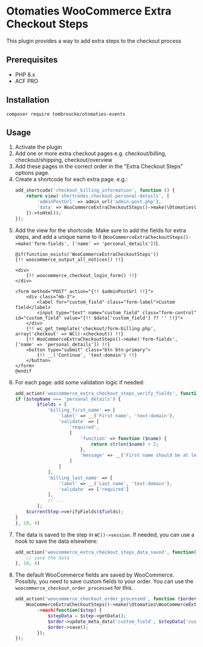 # Otomaties WooCommerce Extra Checkout Steps

This plugin provides a way to add extra steps to the checkout process

## Prerequisites
- PHP 8.x
- ACF PRO

## Installation
`composer require tombroucke/otomaties-events`

## Usage
1. Activate the plugin
2. Add one or more extra checkout pages e.g. checkout/billing, checkout/shipping, checkout/overview
3. Add these pages in the correct order in the "Extra Checkout Steps" options page.
4. Create a shortcode for each extra page. e.g.:
	```php
	add_shortcode('checkout_billing_information', function () {
		return view('shortcodes.checkout-personal-details', [
			'adminPostUrl' => admin_url('admin-post.php'),
 			'data' => WooCommerceExtraCheckoutSteps()->make(\Otomaties\WooCommerceExtraCheckoutSteps\Helpers\Steps::class)->find(get_the_ID())->getData(),
		])->toHtml();
	});
	```
5. Add the view for the shortcode. Make sure to add the fields for extra steps, and add a unique name to it (`WooCommerceExtraCheckoutSteps()->make('form-fields', ['name' => 'personal_details'])`).
	```blade
	@if(function_exists('WooCommerceExtraCheckoutSteps'))
	{!! woocommerce_output_all_notices() !!}

	<div>
		{!! woocommerce_checkout_login_form() !!}
	</div>

	<form method="POST" action="{!! $adminPostUrl !!}">
		<div class="mb-3">
			<label for="custom_field" class="form-label">Custom field</label>
			<input type="text" name="custom_field" class="form-control" id="custom_field" value="{!! $data['custom_field'] ?? '' !!}">
		</div>
		{!! wc_get_template('checkout/form-billing.php', array('checkout' => WC()->checkout)) !!}
		{!! WooCommerceExtraCheckoutSteps()->make('form-fields', ['name' => 'personal_details']) !!}
		<button type="submit" class="btn btn-primary">
			{!! __('Continue', 'text-domain') !!}
		</button>
	</form>
	@endif
	```
6. For each page: add some validation logic if needed:
	```php
	add_action('woocommerce_extra_checkout_steps_verify_fields', function($stepName, $currentStep, $nextStep, $steps) {
	if ($stepName === 'personal_details') {
			$fields = [
				'billing_first_name' => [
					'label' => __('First name', 'text-domain'),
					'validate' => [
						'required',
						[
							'function' => function ($name) {
								return strlen($name) > 2;
							},
							'message' => __('First name should be at least 2 letters', 'text-domain')
						]
					]
				],
				'billing_last_name' => [
					'label' => __('Last name', 'text-domain'),
					'validate' => ['required']
				],
				// ...
			];
	    $currentStep->verifyFields($fields);
	}
	}, 10, 4)
	```
7. The data is saved to the step in `WC()->session`. If needed, you can use a hook to save the data elsewhere:
	```php
	add_action('woocommerce_extra_checkout_steps_data_saved', function($callback, $data, $currentStep, $nextStep) {
		// save the data
	}, 10, 4)
	```
8. The default WooCommerce fields are saved by WooCommerce. Possibly, you need to save custom fields to your order. You can use the `woocommerce_checkout_order_processed` for this.
	```php
	add_action('woocommerce_checkout_order_processed', function ($orderId, $postedData, $order) {
		WooCommerceExtraCheckoutSteps()->make(\Otomaties\WooCommerceExtraCheckoutSteps\Helpers\Steps::class)
			->each(function($step) {
				$stepData = $step->getData();
				$order->update_meta_data('custom_field', $stepData['custom_field']);
				$order->save();
			});
	});
	```
